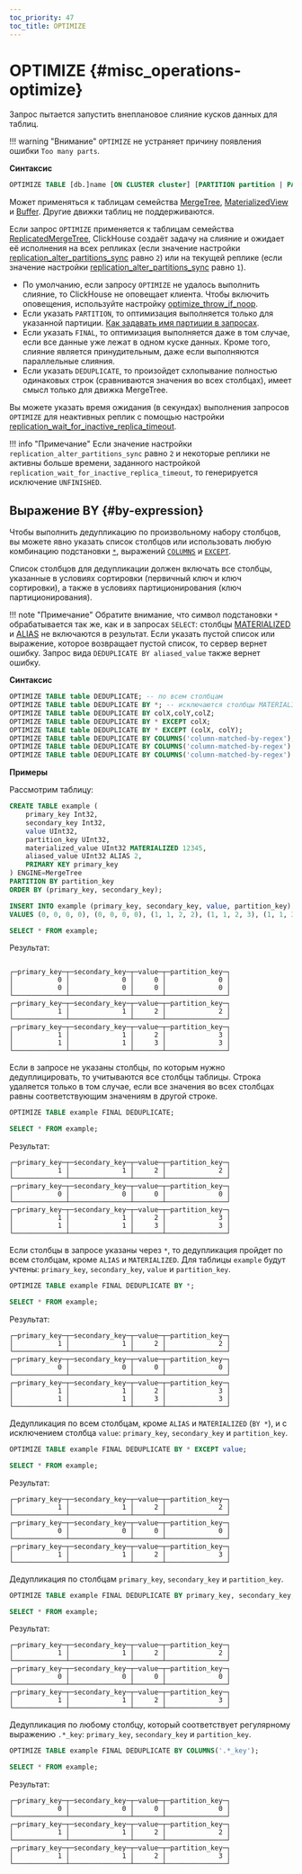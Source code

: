 ```yaml
---
toc_priority: 47
toc_title: OPTIMIZE
---
```


# OPTIMIZE {#misc_operations-optimize}

Запрос пытается запустить внеплановое слияние кусков данных для таблиц.

!!! warning "Внимание"
    `OPTIMIZE` не устраняет причину появления ошибки `Too many parts`.

**Синтаксис**

``` sql
OPTIMIZE TABLE [db.]name [ON CLUSTER cluster] [PARTITION partition | PARTITION ID 'partition_id'] [FINAL] [DEDUPLICATE [BY expression]]
```

Может применяться к таблицам семейства [MergeTree](../../engines/table-engines/mergetree-family/mergetree.md), [MaterializedView](../../engines/table-engines/special/materializedview.md) и [Buffer](../../engines/table-engines/special/buffer.md). Другие движки таблиц не поддерживаются.

Если запрос `OPTIMIZE` применяется к таблицам семейства [ReplicatedMergeTree](../../engines/table-engines/mergetree-family/replication.md), ClickHouse создаёт задачу на слияние и ожидает её исполнения на всех репликах (если значение настройки [replication_alter_partitions_sync](../../operations/settings/settings.md#replication-alter-partitions-sync) равно `2`) или на текущей реплике (если значение настройки [replication_alter_partitions_sync](../../operations/settings/settings.md#replication-alter-partitions-sync) равно `1`).

-   По умолчанию, если запросу `OPTIMIZE` не удалось выполнить слияние, то
ClickHouse не оповещает клиента. Чтобы включить оповещения, используйте настройку [optimize_throw_if_noop](../../operations/settings/settings.md#setting-optimize_throw_if_noop).
-   Если указать `PARTITION`, то оптимизация выполняется только для указанной партиции. [Как задавать имя партиции в запросах](alter/index.md#alter-how-to-specify-part-expr).
-   Если указать `FINAL`, то оптимизация выполняется даже в том случае, если все данные уже лежат в одном куске данных. Кроме того, слияние является принудительным, даже если выполняются параллельные слияния.
-   Если указать `DEDUPLICATE`, то произойдет схлопывание полностью одинаковых строк (сравниваются значения во всех столбцах), имеет смысл только для движка MergeTree.

Вы можете указать время ожидания (в секундах) выполнения запросов `OPTIMIZE` для неактивных реплик с помощью настройки [replication_wait_for_inactive_replica_timeout](../../operations/settings/settings.md#replication-wait-for-inactive-replica-timeout).

!!! info "Примечание"
    Если значение настройки `replication_alter_partitions_sync` равно `2` и некоторые реплики не активны больше времени, заданного настройкой `replication_wait_for_inactive_replica_timeout`, то генерируется исключение `UNFINISHED`.

## Выражение BY {#by-expression}

Чтобы выполнить дедупликацию по произвольному набору столбцов, вы можете явно указать список столбцов или использовать любую комбинацию подстановки [`*`](../../sql-reference/statements/select/index.md#asterisk), выражений [`COLUMNS`](../../sql-reference/statements/select/index.md#columns-expression) и [`EXCEPT`](../../sql-reference/statements/select/index.md#except-modifier).

 Список столбцов для дедупликации должен включать все столбцы, указанные в условиях сортировки (первичный ключ и ключ сортировки), а также в условиях партиционирования (ключ партиционирования).

!!! note "Примечание"
    Обратите внимание, что символ подстановки `*` обрабатывается так же, как и в запросах `SELECT`: столбцы [MATERIALIZED](../../sql-reference/statements/create/table.md#materialized) и [ALIAS](../../sql-reference/statements/create/table.md#alias) не включаются в результат.
    Если указать пустой список или выражение, которое возвращает пустой список, то сервер вернет ошибку. Запрос вида `DEDUPLICATE BY aliased_value` также вернет ошибку.

**Синтаксис**

``` sql
OPTIMIZE TABLE table DEDUPLICATE; -- по всем столбцам
OPTIMIZE TABLE table DEDUPLICATE BY *; -- исключаются столбцы MATERIALIZED и ALIAS
OPTIMIZE TABLE table DEDUPLICATE BY colX,colY,colZ;
OPTIMIZE TABLE table DEDUPLICATE BY * EXCEPT colX;
OPTIMIZE TABLE table DEDUPLICATE BY * EXCEPT (colX, colY);
OPTIMIZE TABLE table DEDUPLICATE BY COLUMNS('column-matched-by-regex');
OPTIMIZE TABLE table DEDUPLICATE BY COLUMNS('column-matched-by-regex') EXCEPT colX;
OPTIMIZE TABLE table DEDUPLICATE BY COLUMNS('column-matched-by-regex') EXCEPT (colX, colY);
```

**Примеры**

Рассмотрим таблицу:

``` sql
CREATE TABLE example (
    primary_key Int32,
    secondary_key Int32,
    value UInt32,
    partition_key UInt32,
    materialized_value UInt32 MATERIALIZED 12345,
    aliased_value UInt32 ALIAS 2,
    PRIMARY KEY primary_key
) ENGINE=MergeTree
PARTITION BY partition_key
ORDER BY (primary_key, secondary_key);
```
``` sql
INSERT INTO example (primary_key, secondary_key, value, partition_key)
VALUES (0, 0, 0, 0), (0, 0, 0, 0), (1, 1, 2, 2), (1, 1, 2, 3), (1, 1, 3, 3);
```
``` sql
SELECT * FROM example;
```
Результат:
```

┌─primary_key─┬─secondary_key─┬─value─┬─partition_key─┐
│           0 │             0 │     0 │             0 │
│           0 │             0 │     0 │             0 │
└─────────────┴───────────────┴───────┴───────────────┘
┌─primary_key─┬─secondary_key─┬─value─┬─partition_key─┐
│           1 │             1 │     2 │             2 │
└─────────────┴───────────────┴───────┴───────────────┘
┌─primary_key─┬─secondary_key─┬─value─┬─partition_key─┐
│           1 │             1 │     2 │             3 │
│           1 │             1 │     3 │             3 │
└─────────────┴───────────────┴───────┴───────────────┘
```

Если в запросе не указаны столбцы, по которым нужно дедуплицировать, то учитываются все столбцы таблицы. Строка удаляется только в том случае, если все значения во всех столбцах равны соответствующим значениям в другой строке.
``` sql
OPTIMIZE TABLE example FINAL DEDUPLICATE;
```
``` sql
SELECT * FROM example;
```
Результат:
```
┌─primary_key─┬─secondary_key─┬─value─┬─partition_key─┐
│           1 │             1 │     2 │             2 │
└─────────────┴───────────────┴───────┴───────────────┘
┌─primary_key─┬─secondary_key─┬─value─┬─partition_key─┐
│           0 │             0 │     0 │             0 │
└─────────────┴───────────────┴───────┴───────────────┘
┌─primary_key─┬─secondary_key─┬─value─┬─partition_key─┐
│           1 │             1 │     2 │             3 │
│           1 │             1 │     3 │             3 │
└─────────────┴───────────────┴───────┴───────────────┘
```

Если столбцы в запросе указаны через `*`, то дедупликация пройдет по всем столбцам, кроме `ALIAS` и `MATERIALIZED`. Для таблицы `example` будут учтены: `primary_key`, `secondary_key`, `value` и `partition_key`.
```sql
OPTIMIZE TABLE example FINAL DEDUPLICATE BY *;
```
``` sql
SELECT * FROM example;
```
Результат:
```
┌─primary_key─┬─secondary_key─┬─value─┬─partition_key─┐
│           1 │             1 │     2 │             2 │
└─────────────┴───────────────┴───────┴───────────────┘
┌─primary_key─┬─secondary_key─┬─value─┬─partition_key─┐
│           0 │             0 │     0 │             0 │
└─────────────┴───────────────┴───────┴───────────────┘
┌─primary_key─┬─secondary_key─┬─value─┬─partition_key─┐
│           1 │             1 │     2 │             3 │
│           1 │             1 │     3 │             3 │
└─────────────┴───────────────┴───────┴───────────────┘
```

Дедупликация по всем столбцам, кроме `ALIAS` и `MATERIALIZED` (`BY *`), и с исключением столбца `value`: `primary_key`, `secondary_key` и `partition_key`.
``` sql
OPTIMIZE TABLE example FINAL DEDUPLICATE BY * EXCEPT value;
```
``` sql
SELECT * FROM example;
```
Результат:
```
┌─primary_key─┬─secondary_key─┬─value─┬─partition_key─┐
│           1 │             1 │     2 │             2 │
└─────────────┴───────────────┴───────┴───────────────┘
┌─primary_key─┬─secondary_key─┬─value─┬─partition_key─┐
│           0 │             0 │     0 │             0 │
└─────────────┴───────────────┴───────┴───────────────┘
┌─primary_key─┬─secondary_key─┬─value─┬─partition_key─┐
│           1 │             1 │     2 │             3 │
└─────────────┴───────────────┴───────┴───────────────┘
```

Дедупликация по столбцам `primary_key`, `secondary_key` и `partition_key`.
```sql
OPTIMIZE TABLE example FINAL DEDUPLICATE BY primary_key, secondary_key, partition_key;
```
``` sql
SELECT * FROM example;
```
Результат:
```
┌─primary_key─┬─secondary_key─┬─value─┬─partition_key─┐
│           1 │             1 │     2 │             2 │
└─────────────┴───────────────┴───────┴───────────────┘
┌─primary_key─┬─secondary_key─┬─value─┬─partition_key─┐
│           0 │             0 │     0 │             0 │
└─────────────┴───────────────┴───────┴───────────────┘
┌─primary_key─┬─secondary_key─┬─value─┬─partition_key─┐
│           1 │             1 │     2 │             3 │
└─────────────┴───────────────┴───────┴───────────────┘
```

Дедупликация по любому столбцу, который соответствует регулярному выражению `.*_key`: `primary_key`, `secondary_key` и `partition_key`.
```sql
OPTIMIZE TABLE example FINAL DEDUPLICATE BY COLUMNS('.*_key');
```
``` sql
SELECT * FROM example;
```
Результат:
```
┌─primary_key─┬─secondary_key─┬─value─┬─partition_key─┐
│           0 │             0 │     0 │             0 │
└─────────────┴───────────────┴───────┴───────────────┘
┌─primary_key─┬─secondary_key─┬─value─┬─partition_key─┐
│           1 │             1 │     2 │             2 │
└─────────────┴───────────────┴───────┴───────────────┘
┌─primary_key─┬─secondary_key─┬─value─┬─partition_key─┐
│           1 │             1 │     2 │             3 │
└─────────────┴───────────────┴───────┴───────────────┘
```